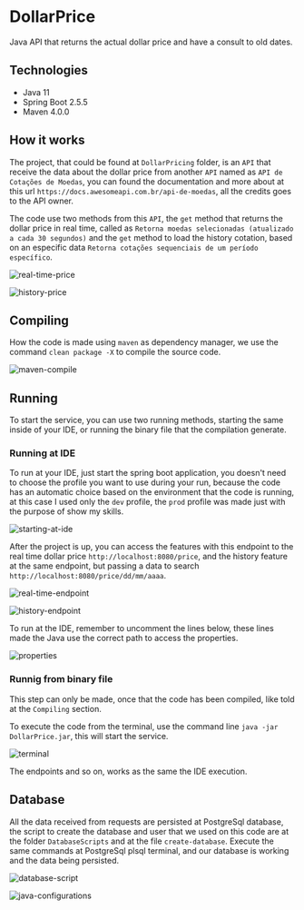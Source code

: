 # DollarPrice
Java API that returns the actual dollar price and have a consult to old dates.

## Technologies
 - Java 11
 - Spring Boot 2.5.5
 - Maven 4.0.0

## How it works

The project, that could be found at ```DollarPricing``` folder, is an ```API``` that receive the data about the dollar price from another ```API``` named as 
```API de Cotações de Moedas```, you can found the documentation and more about at this url ```https://docs.awesomeapi.com.br/api-de-moedas```, all the credits goes
to the API owner.

The code use two methods from this ```API```, the ```get``` method that returns the dollar price in real time, called as 
```Retorna moedas selecionadas (atualizado a cada 30 segundos)``` and the ```get``` method to load the history cotation, based on an especific data 
```Retorna cotações sequenciais de um período específico```.

![real-time-price](https://user-images.githubusercontent.com/39606289/135367436-38279125-a2a3-4104-b3dd-2c5b0a1cf174.png)

![history-price](https://user-images.githubusercontent.com/39606289/135367475-ea0a592a-f70e-4321-a670-cf6ac8ac42f5.png)

## Compiling

How the code is made using ```maven``` as dependency manager, we use the command ```clean package -X``` to compile the source code.

![maven-compile](https://user-images.githubusercontent.com/39606289/135367661-1a131394-b200-4f05-9b1c-59d2ffa19807.png)

## Running

To start the service, you can use two running methods, starting the same inside of your IDE, or running the binary file that the compilation generate.

### Running at IDE

To run at your IDE, just start the spring boot application, you doesn't need to choose the profile you want to use during your run, because the code has an automatic choice
based on the environment that the code is running, at this case I used only the ```dev``` profile, the ```prod``` profile was made just with the purpose of show my skills.

![starting-at-ide](https://user-images.githubusercontent.com/39606289/135368106-a59eafac-dec4-4e1f-80c8-de8afd547864.png)

After the project is up, you can access the features with this endpoint to the real time dollar price ```http://localhost:8080/price```, and the history feature at the 
same endpoint, but passing a data to search ```http://localhost:8080/price/dd/mm/aaaa```.

![real-time-endpoint](https://user-images.githubusercontent.com/39606289/135368803-0f14168b-3cc2-4882-b737-985aca652744.png)

![history-endpoint](https://user-images.githubusercontent.com/39606289/135368861-5adf0a80-9797-4fa9-a4e0-e597aed994e0.png)

To run at the IDE, remember to uncomment the lines below, these lines made the Java use the correct path to access the properties.

![properties](https://user-images.githubusercontent.com/39606289/135369078-e0a3e42a-7c7f-47d0-aeac-f0f41d7a7917.png)

### Runnig from binary file

This step can only be made, once that the code has been compiled, like told at the ```Compiling``` section.

To execute the code from the terminal, use the command line ```java -jar DollarPrice.jar```, this will start the service.

![terminal](https://user-images.githubusercontent.com/39606289/135369365-042c3619-7771-4485-b76b-c83e55d610fb.png)

The endpoints and so on, works as the same the IDE execution.

## Database

All the data received from requests are persisted at PostgreSql database, the script to create the database and user that we used on this code are at the folder 
```DatabaseScripts``` and at the file ```create-database```. Execute the same commands at PostgreSql plsql terminal, and our database is working and the data being persisted.

![database-script](https://user-images.githubusercontent.com/39606289/135371018-d4ed0886-191a-4955-86e5-dd5c1d811a80.png)

![java-configurations](https://user-images.githubusercontent.com/39606289/135371063-ae45d185-ee37-4e6a-aeb4-02296258b276.png)
